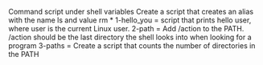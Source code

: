 Command script under shell variables
Create a script that creates an alias with the name ls and value rm *
1-hello_you = script that prints hello user, where user is the current Linux user.
2-path = Add /action to the PATH. /action should be the last directory the shell looks into when looking for a program
3-paths = Create a script that counts the number of directories in the PATH
